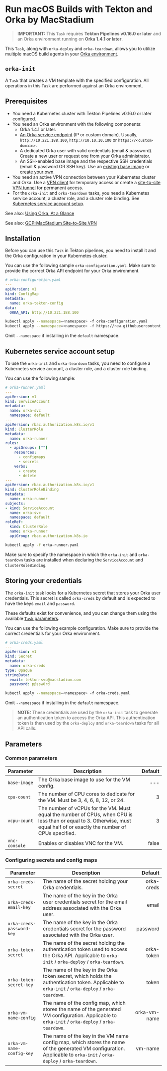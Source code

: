 # Run macOS Builds with Tekton and Orka by MacStadium

> **IMPORTANT:** This `Task` requires **Tekton Pipelines v0.16.0 or later** and an Orka environment running on **Orka 1.4.1 or later**.

This `Task`, along with `orka-deploy` and `orka-teardown`, allows you to utilize multiple macOS build agents in your [Orka environment](https://orkadocs.macstadium.com).

## `orka-init`

A `Task` that creates a VM template with the specified configuration. All operations in this `Task` are performed against an Orka environment.

## Prerequisites

* You need a Kubernetes cluster with Tekton Pipelines v0.16.0 or later configured.
* You need an Orka environment with the following components:
  * Orka 1.4.1 or later.
  * [An Orka service endpoint](https://orkadocs.macstadium.com/docs/endpoint-faqs#whats-the-orka-service-endpoint) (IP or custom domain). Usually, `http://10.221.188.100`, `http://10.10.10.100` or `https://<custom-domain>`.
  * A dedicated Orka user with valid credentials (email & password). Create a new user or request one from your Orka administrator.
  * An SSH-enabled base image and the respective SSH credentials (email & password OR SSH key). Use an [existing base image](https://orkadocs.macstadium.com/docs/existing-images-upload-management) or [create your own](https://orkadocs.macstadium.com/docs/creating-an-ssh-enabled-image).
* You need an active VPN connection between your Kubernetes cluster and Orka. Use a [VPN client](https://orkadocs.macstadium.com/docs/vpn-connect) for temporary access or create a [site-to-site VPN tunnel](https://orkadocs.macstadium.com/docs/aws-orka-connections) for permanent access.
* For the `orka-init` and `orka-teardown` tasks, you need a Kubernetes service account, a cluster role, and a cluster role binding. See [Kubernetes service account setup](#kubernetes-service-account-setup).

See also: [Using Orka, At a Glance](https://orkadocs.macstadium.com/docs/quick-start-introduction)

See also: [GCP-MacStadium Site-to-Site VPN](https://docs.macstadium.com/docs/google-cloud-setup)

## Installation

Before you can use this `Task` in Tekton pipelines, you need to install it and the Orka configuration in your Kubernetes cluster.

You can use the following sample `orka-configuration.yaml`. Make sure to provide the correct Orka API endpoint for your Orka environment.

```yaml
# orka-configuration.yaml
---
apiVersion: v1
kind: ConfigMap
metadata:
  name: orka-tekton-config
data:
  ORKA_API: http://10.221.188.100
```

```sh
kubectl apply --namespace=<namespace> -f orka-configuration.yaml
kubectl apply --namespace=<namespace> -f https://raw.githubusercontent.com/tektoncd/catalog/task/orka-init/0.1/orka-init.yaml
```

Omit `--namespace` if installing in the `default` namespace.

## Kubernetes service account setup

To use the `orka-init` and `orka-teardown` tasks, you need to configure a Kubernetes service account, a cluster role, and a cluster role binding.

You can use the following sample:

```yaml
# orka-runner.yaml
---
apiVersion: v1
kind: ServiceAccount
metadata:
  name: orka-svc
  namespace: default
---
apiVersion: rbac.authorization.k8s.io/v1
kind: ClusterRole
metadata:
  name: orka-runner
rules:
  - apiGroups: [""]
    resources:
      - configmaps
      - secrets
    verbs:
      - create
      - delete
---
apiVersion: rbac.authorization.k8s.io/v1
kind: ClusterRoleBinding
metadata:
  name: orka-runner
subjects:
- kind: ServiceAccount
  name: orka-svc
  namespace: default
roleRef:
  kind: ClusterRole
  name: orka-runner
  apiGroup: rbac.authorization.k8s.io
```

```sh
kubectl apply -f orka-runner.yaml
```

Make sure to specify the namespace in which the `orka-init` and `orka-teardown` tasks are installed when declaring the `ServiceAccount` and `ClusterRoleBinding`.

## Storing your credentials

The `orka-init` task looks for a Kubernetes secret that stores your Orka user credentials. This secret is called `orka-creds` by default and is expected to have the keys `email` and `password`.

These defaults exist for convenience, and you can change them using the available [`Task` parameters](#Configuring-Secrets-and-Config-Maps).

You can use the following example configuration. Make sure to provide the correct credentials for your Orka environment.

```yaml
# orka-creds.yaml
---
apiVersion: v1
kind: Secret
metadata:
  name: orka-creds
type: Opaque
stringData:
  email: tekton-svc@macstadium.com
  password: p@ssw0rd
```

```sh
kubectl apply --namespace=<namespace> -f orka-creds.yaml
```

Omit `--namespace` if installing in the `default` namespace.

> **NOTE:** These credentials are used by the `orka-init` task to generate an authentication token to access the Orka API. This authentication token is then used by the `orka-deploy` and `orka-teardown` tasks for all API calls.

## Parameters

### Common parameters

| Parameter | Description | Default |
| --- | --- | ---: |
| `base-image` | The Orka base image to use for the VM config. | --- |
| `cpu-count` | The number of CPU cores to dedicate for the VM. Must be 3, 4, 6, 8, 12, or 24. | 3 |
| `vcpu-count` | The number of vCPUs for the VM. Must equal the number of CPUs, when CPU is less than or equal to 3. Otherwise, must equal half of or exactly the number of CPUs specified. | 3 |
| `vnc-console` | Enables or disables VNC for the VM. | false |

### Configuring secrets and config maps

| Parameter | Description | Default |
| --- | --- | ---: |
| `orka-creds-secret` | The name of the secret holding your Orka credentials. | orka-creds |
| `orka-creds-email-key` | The name of the key in the Orka user credentials secret for the email address associated with the Orka user. | email |
| `orka-creds-password-key` | The name of the key in the Orka credentials secret for the password associated with the Orka user. | password |
| `orka-token-secret` | The name of the secret holding the authentication token used to access the Orka API. Applicable to `orka-init` / `orka-deploy` / `orka-teardown`. | orka-token |
| `orka-token-secret-key` | The name of the key in the Orka token secret, which holds the authentication token. Applicable to `orka-init` / `orka-deploy` / `orka-teardown`. | token |
| `orka-vm-name-config` | The name of the config map, which stores the name of the generated VM configuration. Applicable to `orka-init` / `orka-deploy` / `orka-teardown`. | orka-vm-name |
| `orka-vm-name-config-key` | The name of the key in the VM name config map, which stores the name of the generated VM configuration. Applicable to `orka-init` / `orka-deploy` / `orka-teardown`. | vm-name |
